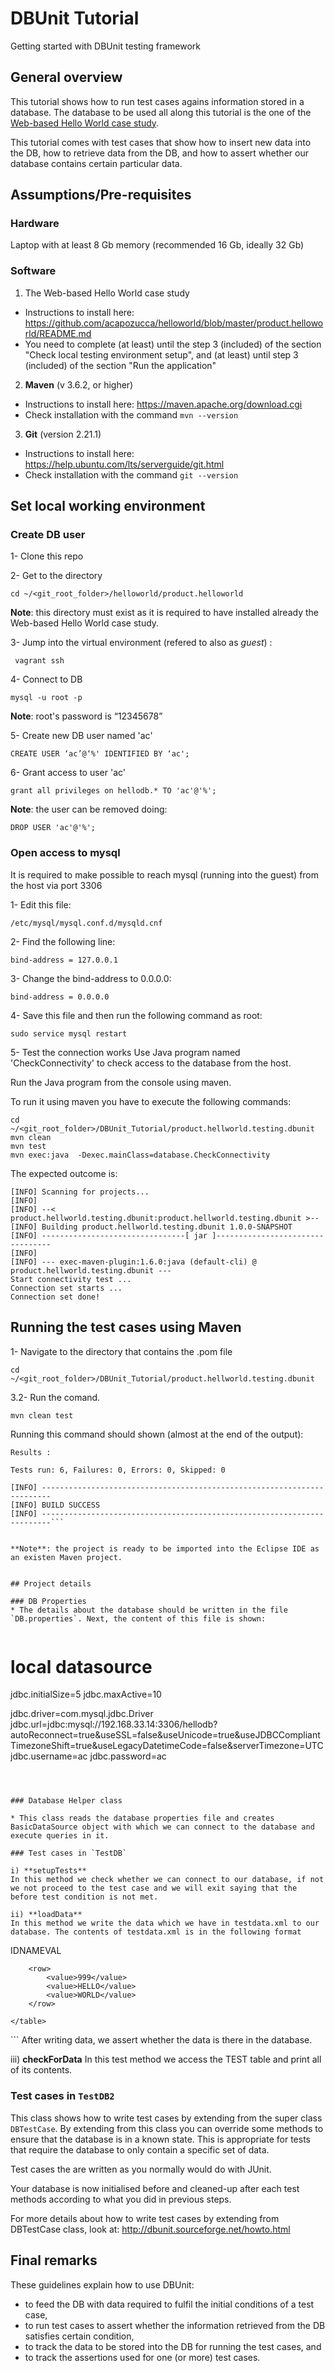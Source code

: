 # DBUnit Tutorial

Getting started with DBUnit testing framework


## General overview

This tutorial shows how to run test cases agains information stored in a database. The database to be used all along this tutorial is the one of the [Web-based Hello World case study](https://github.com/acapozucca/helloworld). 

This tutorial comes with test cases that show how to insert new data into the DB, how to retrieve data from the DB, and how to assert whether our database contains certain particular data.



## Assumptions/Pre-requisites

### Hardware
Laptop with at least 8 Gb memory (recommended 16 Gb, ideally 32 Gb)

### Software

1. The Web-based Hello World case study
* Instructions to install here: https://github.com/acapozucca/helloworld/blob/master/product.helloworld/README.md
* You need to complete (at least) until the step 3 (included) of the section 
"Check local testing environment setup", and
(at least) until step 3 (included) of the section
"Run the application"

2. **Maven** (v 3.6.2, or higher)
* Instructions to install here: https://maven.apache.org/download.cgi
* Check installation with the command `mvn --version`

3. **Git** (version 2.21.1)
* Instructions to install here: https://help.ubuntu.com/lts/serverguide/git.html
* Check installation with the command `git --version`






## Set local working environment


### Create DB user 

1- Clone this repo

2- Get to the directory

```
cd ~/<git_root_folder>/helloworld/product.helloworld
```

**Note**: this directory must exist as it is required to have installed already the Web-based Hello World case study.


3- Jump into the virtual environment (refered to also as *guest*) : 

```
 vagrant ssh
```

4- Connect to DB
```
mysql -u root -p 
```

**Note**:  root's password is “12345678”


5- Create new DB user named 'ac'
```
CREATE USER ‘ac’@‘%' IDENTIFIED BY ‘ac';
```

6- Grant access to user 'ac'
```
grant all privileges on hellodb.* TO 'ac'@'%';
```

**Note**: the user can be removed doing:
```
DROP USER 'ac'@'%';
```



### Open access to mysql 

It is required to make possible to reach mysql (running into the guest) from the host via port 3306

1- Edit this file:
```
/etc/mysql/mysql.conf.d/mysqld.cnf
```

2- Find the following line:
```
bind-address = 127.0.0.1
```

3- Change the bind-address to 0.0.0.0:
```
bind-address = 0.0.0.0
```

4- Save this file and then run the following command as root:
```
sudo service mysql restart
```


5- Test the connection works
Use Java program named 'CheckConnectivity' to check access to the database from the host.

Run the Java program from the console using maven.

To run it using maven you have to execute the following commands:
```
cd ~/<git_root_folder>/DBUnit_Tutorial/product.hellworld.testing.dbunit
mvn clean
mvn test
mvn exec:java  -Dexec.mainClass=database.CheckConnectivity
```


The expected outcome is:
```
[INFO] Scanning for projects...
[INFO] 
[INFO] --< product.hellworld.testing.dbunit:product.hellworld.testing.dbunit >--
[INFO] Building product.hellworld.testing.dbunit 1.0.0-SNAPSHOT
[INFO] --------------------------------[ jar ]---------------------------------
[INFO] 
[INFO] --- exec-maven-plugin:1.6.0:java (default-cli) @ product.hellworld.testing.dbunit ---
Start connectivity test ...
Connection set starts ...
Connection set done!
```




## Running the test cases using Maven

1- Navigate to the directory that contains the .pom file

```
cd ~/<git_root_folder>/DBUnit_Tutorial/product.hellworld.testing.dbunit
```

3.2- Run the comand.

```
mvn clean test
```

Running this command should shown (almost at the end of the output):

```
Results :

Tests run: 6, Failures: 0, Errors: 0, Skipped: 0

[INFO] ------------------------------------------------------------------------
[INFO] BUILD SUCCESS
[INFO] ------------------------------------------------------------------------```


**Note**: the project is ready to be imported into the Eclipse IDE as an existen Maven project.


## Project details

### DB Properties
* The details about the database should be written in the file `DB.properties`. Next, the content of this file is shown:


```
# local datasource
jdbc.initialSize=5
jdbc.maxActive=10 

jdbc.driver=com.mysql.jdbc.Driver
jdbc.url=jdbc:mysql://192.168.33.14:3306/hellodb?autoReconnect=true&useSSL=false&useUnicode=true&useJDBCCompliantTimezoneShift=true&useLegacyDatetimeCode=false&serverTimezone=UTC
jdbc.username=ac
jdbc.password=ac
```



### Database Helper class

* This class reads the database properties file and creates BasicDataSource object with which we can connect to the database and execute queries in it.

### Test cases in `TestDB`

i) **setupTests**
In this method we check whether we can connect to our database, if not we not proceed to the test case and we will exit saying that the before test condition is not met.

ii) **loadData**
In this method we write the data which we have in testdata.xml to our database. The contents of testdata.xml is in the following format
```
<?xml version="1.0" encoding="UTF-8"?>
<dataset>
    <table name="TEST">
        <column>ID</column>
        <column>NAME</column>
        <column>VAL</column>

        <row>
            <value>999</value>
            <value>HELLO</value>
            <value>WORLD</value>
        </row>
      
    </table>
</dataset>
```
After writing data, we assert whether the data is there in the database.

iii) **checkForData**
In this test method we access the TEST table and print all of its contents.



### Test cases in `TestDB2`

This class shows how to write test cases by extending from the super class `DBTestCase`.
By extending from this class you can override some methods to ensure that the database is in a known state. This is appropriate for tests that require the database to only contain a specific set of data.

Test cases the are written as you normally would do with JUnit. 

Your database is now initialised before and cleaned-up after each test methods according to what you did in previous steps.

For more details about how to write test cases by extending from DBTestCase class, look at: http://dbunit.sourceforge.net/howto.html





## Final remarks

These guidelines explain how to use DBUnit:

- to feed the DB with data required to fulfil the initial conditions of a test case,
- to run test cases to assert whether the information retrieved from the DB satisfies certain condition, 
- to track the data to be stored into the DB for running the test cases, and
- to track the assertions used for one (or more) test cases. 


